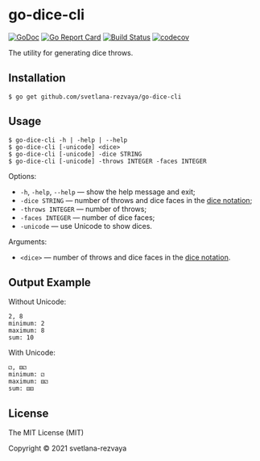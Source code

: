 # go-dice-cli

[![GoDoc](https://godoc.org/github.com/svetlana-rezvaya/go-dice-cli?status.svg)](https://godoc.org/github.com/svetlana-rezvaya/go-dice-cli)
[![Go Report Card](https://goreportcard.com/badge/github.com/svetlana-rezvaya/go-dice-cli)](https://goreportcard.com/report/github.com/svetlana-rezvaya/go-dice-cli)
[![Build Status](https://app.travis-ci.com/svetlana-rezvaya/go-dice-cli.svg?branch=master)](https://app.travis-ci.com/svetlana-rezvaya/go-dice-cli)
[![codecov](https://codecov.io/gh/svetlana-rezvaya/go-dice-cli/branch/master/graph/badge.svg)](https://codecov.io/gh/svetlana-rezvaya/go-dice-cli)

The utility for generating dice throws.

## Installation

```
$ go get github.com/svetlana-rezvaya/go-dice-cli
```

## Usage

```
$ go-dice-cli -h | -help | --help
$ go-dice-cli [-unicode] <dice>
$ go-dice-cli [-unicode] -dice STRING
$ go-dice-cli [-unicode] -throws INTEGER -faces INTEGER
```

Options:

- `-h`, `-help`, `--help` &mdash; show the help message and exit;
- `-dice STRING` &mdash; number of throws and dice faces in the [dice notation](https://en.wikipedia.org/wiki/Dice_notation);
- `-throws INTEGER` &mdash; number of throws;
- `-faces INTEGER` &mdash; number of dice faces;
- `-unicode` &mdash; use Unicode to show dices.

Arguments:

- `<dice>` &mdash; number of throws and dice faces in the [dice notation](https://en.wikipedia.org/wiki/Dice_notation).

## Output Example

Without Unicode:

```
2, 8
minimum: 2
maximum: 8
sum: 10
```

With Unicode:

```
⚁, ⚅⚁
minimum: ⚁
maximum: ⚅⚁
sum: ⚄⚄
```

## License

The MIT License (MIT)

Copyright &copy; 2021 svetlana-rezvaya
